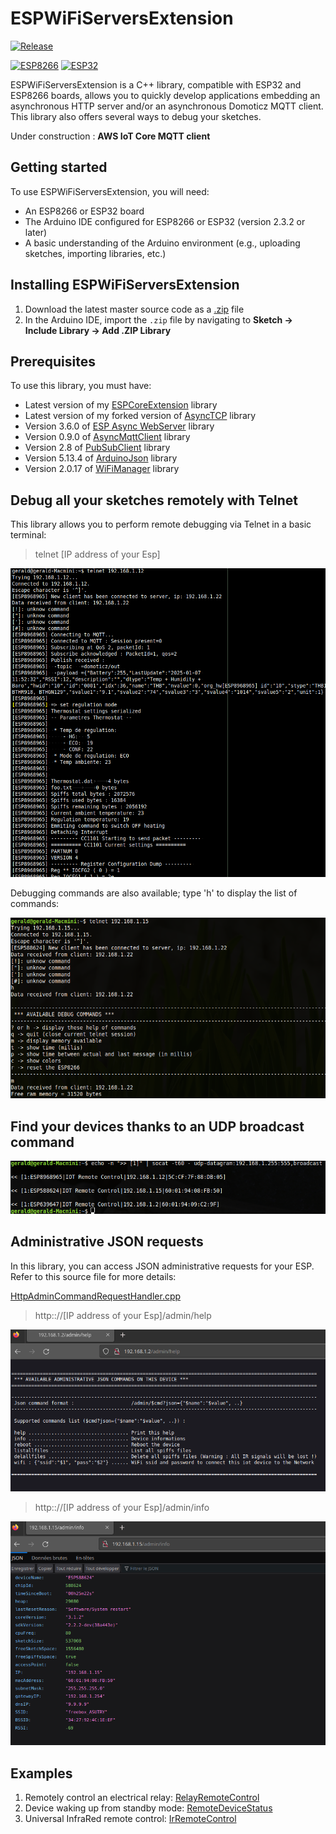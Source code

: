 # ESPWiFiServersExtension

<a name="release"></a>
[![Release](https://img.shields.io/github/v/release/gerald-guiony/ESPWiFiServersExtension?include_prereleases)](#release)

[![ESP8266](https://img.shields.io/badge/ESP-8266-000000.svg?longCache=true&style=flat&colorA=CC101F)](https://www.espressif.com/en/products/socs/esp8266)
[![ESP32](https://img.shields.io/badge/ESP-32-000000.svg?longCache=true&style=flat&colorA=CC101F)](https://www.espressif.com/en/products/socs/esp32)

ESPWiFiServersExtension is a C++ library, compatible with ESP32 and ESP8266 boards, allows you to quickly develop applications embedding an asynchronous HTTP server and/or an asynchronous Domoticz MQTT client.
This library also offers several ways to debug your sketches.

Under construction : **AWS IoT Core MQTT client**

## Getting started

To use ESPWiFiServersExtension, you will need:

* An ESP8266 or ESP32 board
* The Arduino IDE configured for ESP8266 or ESP32 (version 2.3.2 or later)
* A basic understanding of the Arduino environment (e.g., uploading sketches, importing libraries, etc.)

## Installing ESPWiFiServersExtension

1. Download the latest master source code as a [.zip](https://github.com/gerald-guiony/ESPWiFiServersExtension/archive/master.zip) file
2. In the Arduino IDE, import the `.zip` file by navigating to **Sketch → Include Library → Add .ZIP Library**

## Prerequisites

To use this library, you must have: 

* Latest version of my [ESPCoreExtension](https://github.com/gerald-guiony/ESPCoreExtension) library
* Latest version of my forked version of [AsyncTCP](https://github.com/gerald-guiony/AsyncTCP) library
* Version 3.6.0 of [ESP Async WebServer](https://github.com/me-no-dev/ESPAsyncWebServer) library
* Version 0.9.0 of [AsyncMqttClient](https://github.com/marvinroger/async-mqtt-client) library
* Version 2.8 of [PubSubClient](https://github.com/knolleary/pubsubclient) library
* Version 5.13.4 of [ArduinoJson](https://github.com/bblanchon/ArduinoJson) library
* Version 2.0.17 of [WiFiManager](https://github.com/tzapu/WiFiManager) library

## Debug all your sketches remotely with Telnet

This library allows you to perform remote debugging via Telnet in a basic terminal:
> telnet [IP address of your Esp]

![Debugging via Telnet](https://github.com/gerald-guiony/ESPWiFiServersExtension/blob/master/doc/debug.png)

Debugging commands are also available; type 'h' to display the list of commands:

![Telnet commands](https://github.com/gerald-guiony/ESPWiFiServersExtension/blob/master/doc/debugCommand.png)

## Find your devices thanks to an UDP broadcast command

![Udp broadcast command](https://github.com/gerald-guiony/ESPWiFiServersExtension/blob/master/doc/udpBroadcastCommand.png)

## Administrative JSON requests

In this library, you can access JSON administrative requests for your ESP. Refer to this source file for more details:  

[HttpAdminCommandRequestHandler.cpp](https://github.com/gerald-guiony/ESPWiFiServersExtension/blob/master/src/HttpAdminCommandRequestHandler.cpp)

> http:://[IP address of your Esp]/admin/help

![Admin commands](https://github.com/gerald-guiony/ESPWiFiServersExtension/blob/master/doc/JsonAdminCommand.png)

> http:://[IP address of your Esp]/admin/info

![Admin info](https://github.com/gerald-guiony/ESPWiFiServersExtension/blob/master/doc/JsonAdminInfo.png)

## Examples

1. Remotely control an electrical relay: [RelayRemoteControl](https://github.com/gerald-guiony/ESPWiFiServersExtension/blob/master/examples/RelayRemoteControl)
2. Device waking up from standby mode: [RemoteDeviceStatus](https://github.com/gerald-guiony/ESPWiFiServersExtension/blob/master/examples/RemoteDeviceStatus)
3. Universal InfraRed remote control: [IrRemoteControl](https://github.com/gerald-guiony/ESPInfraredTransceiver/blob/master/examples/IrRemoteControl)
